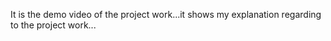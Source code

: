 It is the demo video of the project work...it shows my explanation regarding to the project work...
